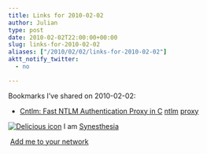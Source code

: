 ```yaml
---
title: Links for 2010-02-02
author: Julian
type: post
date: 2010-02-02T22:00:00+00:00
slug: links-for-2010-02-02 
aliases: ["/2010/02/02/links-for-2010-02-02"]
aktt_notify_twitter:
  - no

---
```

Bookmarks I&#8217;ve shared on 2010-02-02:

  * [Cntlm: Fast NTLM Authentication Proxy in C][1] 
    [ntlm][2] [proxy][3] </li> </ul> 
    
    <p class="deliciouslink">
      <a href="https://del.icio.us/synesthesia" title="See all my bookmarks on del.icio.us"><img src="https://www.synesthesia.co.uk/images/deliciousicon.jpg" alt="Delicious icon" /></a>&nbsp;I am <a href="https://del.icio.us/synesthesia" title="See all my bookmarks on del.icio.us">Synesthesia</a>
    </p>
    
    <p class="deliciouslink">
      <a href="https://del.icio.us/network?add=synesthesia" title="Add me to your del.icio.us network"><img src="https://www.synesthesia.co.uk/images/add.gif" alt="" /></a>&nbsp;<a href="https://del.icio.us/network?add=synesthesia" title="Add me to your del.icio.us network">Add me to your network</a>
    </p>

 [1]: https://cntlm.sourceforge.net/
 [2]: https://delicious.com/synesthesia/ntlm
 [3]: https://delicious.com/synesthesia/proxy